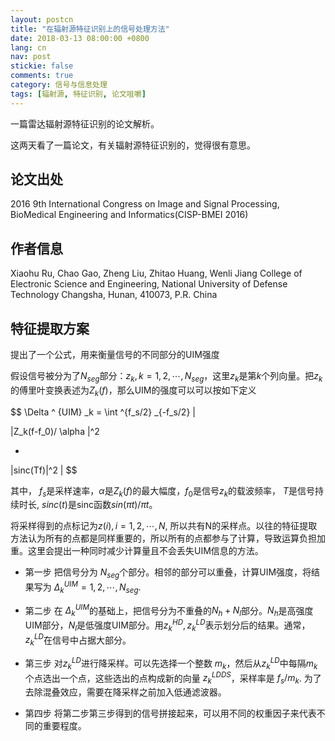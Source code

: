 ```yaml
---
layout: postcn
title: "在辐射源特征识别上的信号处理方法"
date: 2018-03-13 08:00:00 +0800
lang: cn
nav: post
stickie: false
comments: true
category: 信号与信息处理
tags: [辐射源, 特征识别, 论文咀嚼]
---
```

一篇雷达辐射源特征识别的论文解析。
<!-- more -->
这两天看了一篇论文，有关辐射源特征识别的，觉得很有意思。
## 论文出处
2016 9th International Congress on Image and Signal Processing, BioMedical Engineering and Informatics(CISP-BMEI 2016)
## 作者信息
Xiaohu Ru, Chao Gao, Zheng Liu, Zhitao Huang, Wenli Jiang
College of Electronic Science and Engineering, National University of Defense Technology
Changsha, Hunan, 410073, P.R. China
## 特征提取方案

提出了一个公式，用来衡量信号的不同部分的UIM强度

假设信号被分为了$N_{seg}$部分：$z_k, k=1, 2, \cdots, N_{seg}$，这里$z_k$是第$k$个列向量。把$z_k$的傅里叶变换表述为$Z_k(f)$，那么UIM的强度可以可以按如下定义

$$ \Delta ^ {UIM} _k = \int ^{f_s/2} _{-f_s/2}
|

|Z_k(f-f_0)/ \alpha |^2

-

|sinc(Tf)|^2
|
$$

其中， $f_s$是采样速率，$\alpha$是$Z_k(f)$的最大幅度，$f_0$是信号$z_k$的载波频率， $T$是信号持续时长, $sinc(t)$是sinc函数$sin(\pi t)/\pi t$。

将采样得到的点标记为$z(i), i=1,2, \cdots, N$, 所以共有N的采样点。以往的特征提取方法认为所有的点都是同样重要的，所以所有的点都参与了计算，导致运算负担加重。这里会提出一种同时减少计算量且不会丢失UIM信息的方法。
- 第一步
把信号分为 $N_{seg}$个部分。相邻的部分可以重叠，计算UIM强度，将结果写为 $\Delta ^{UIM} _k= 1,2,\cdots, N_{seg}$.

- 第二步
在 $\Delta ^{UIM} _k$的基础上，把信号分为不重叠的$N_h + N_l$部分。$N_h$是高强度UIM部分，$N_l$是低强度UIM部分。用$z ^{HD} _k, z ^{LD} _k$表示划分后的结果。通常，$z ^{LD} _k$在信号中占据大部分。
- 第三步
对$z ^{LD} _k$进行降采样。可以先选择一个整数 $m _k$，然后从$z ^{LD} _k$中每隔$m _k$个点选出一个点，这些选出的点构成新的向量 $z ^{LDDS} _k$，采样率是 $f_s / m_k$. 为了去除混叠效应，需要在降采样之前加入低通滤波器。
- 第四步
将第二步第三步得到的信号拼接起来，可以用不同的权重因子来代表不同的重要程度。
